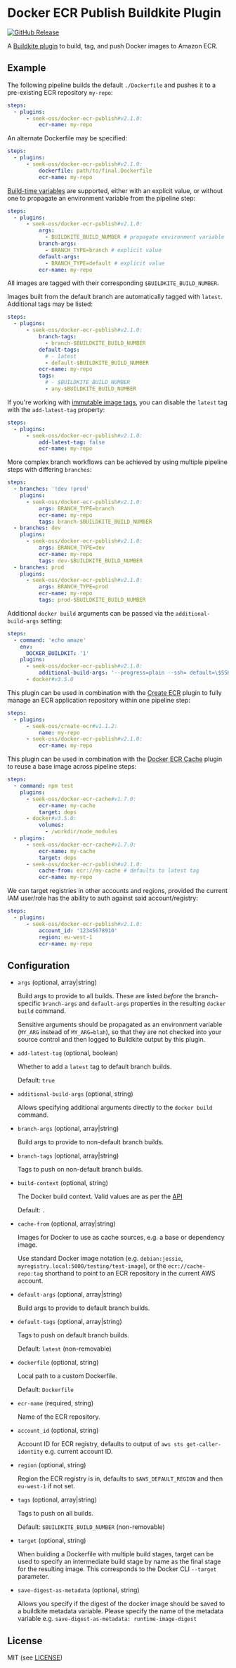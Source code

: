 # Docker ECR Publish Buildkite Plugin

[![GitHub Release](https://img.shields.io/github/release/seek-oss/docker-ecr-publish-buildkite-plugin.svg)](https://github.com/seek-oss/docker-ecr-publish-buildkite-plugin/releases)

A [Buildkite plugin](https://buildkite.com/docs/agent/v3/plugins) to build, tag, and push Docker images to Amazon ECR.

## Example

The following pipeline builds the default `./Dockerfile` and pushes it to a pre-existing ECR repository `my-repo`:

```yaml
steps:
  - plugins:
      - seek-oss/docker-ecr-publish#v2.1.0:
          ecr-name: my-repo
```

An alternate Dockerfile may be specified:

```yaml
steps:
  - plugins:
      - seek-oss/docker-ecr-publish#v2.1.0:
          dockerfile: path/to/final.Dockerfile
          ecr-name: my-repo
```

[Build-time variables](https://docs.docker.com/engine/reference/commandline/build/#set-build-time-variables---build-arg) are supported,
either with an explicit value,
or without one to propagate an environment variable from the pipeline step:

```yaml
steps:
  - plugins:
      - seek-oss/docker-ecr-publish#v2.1.0:
          args:
            - BUILDKITE_BUILD_NUMBER # propagate environment variable
          branch-args:
            - BRANCH_TYPE=branch # explicit value
          default-args:
            - BRANCH_TYPE=default # explicit value
          ecr-name: my-repo
```

All images are tagged with their corresponding `$BUILDKITE_BUILD_NUMBER`.

Images built from the default branch are automatically tagged with `latest`.
Additional tags may be listed:

```yaml
steps:
  - plugins:
      - seek-oss/docker-ecr-publish#v2.1.0:
          branch-tags:
            - branch-$BUILDKITE_BUILD_NUMBER
          default-tags:
            # - latest
            - default-$BUILDKITE_BUILD_NUMBER
          ecr-name: my-repo
          tags:
            # - $BUILDKITE_BUILD_NUMBER
            - any-$BUILDKITE_BUILD_NUMBER
```

If you're working with [immutable image tags](https://docs.aws.amazon.com/AmazonECR/latest/userguide/image-tag-mutability.html),
you can disable the `latest` tag with the `add-latest-tag` property:

```yaml
steps:
  - plugins:
      - seek-oss/docker-ecr-publish#v2.1.0:
          add-latest-tag: false
          ecr-name: my-repo
```

More complex branch workflows can be achieved by using multiple pipeline steps with differing `branches`:

```yaml
steps:
  - branches: '!dev !prod'
    plugins:
      - seek-oss/docker-ecr-publish#v2.1.0:
          args: BRANCH_TYPE=branch
          ecr-name: my-repo
          tags: branch-$BUILDKITE_BUILD_NUMBER
  - branches: dev
    plugins:
      - seek-oss/docker-ecr-publish#v2.1.0:
          args: BRANCH_TYPE=dev
          ecr-name: my-repo
          tags: dev-$BUILDKITE_BUILD_NUMBER
  - branches: prod
    plugins:
      - seek-oss/docker-ecr-publish#v2.1.0:
          args: BRANCH_TYPE=prod
          ecr-name: my-repo
          tags: prod-$BUILDKITE_BUILD_NUMBER
```

Additional `docker build` arguments can be passed via the `additional-build-args` setting:

```yaml
steps:
  - command: 'echo amaze'
    env:
      DOCKER_BUILDKIT: '1'
    plugins:
      - seek-oss/docker-ecr-publish#v2.1.0:
          additional-build-args: '--progress=plain --ssh= default=\$SSH_AUTH_SOCK'
      - docker#v3.5.0
```

This plugin can be used in combination with the [Create ECR](https://github.com/seek-oss/create-ecr-buildkite-plugin) plugin to fully manage an ECR application repository within one pipeline step:

```yaml
steps:
  - plugins:
      - seek-oss/create-ecr#v1.1.2:
          name: my-repo
      - seek-oss/docker-ecr-publish#v2.1.0:
          ecr-name: my-repo
```

This plugin can be used in combination with the [Docker ECR Cache](https://github.com/seek-oss/docker-ecr-cache-buildkite-plugin) plugin to reuse a base image across pipeline steps:

```yaml
steps:
  - command: npm test
    plugins:
      - seek-oss/docker-ecr-cache#v1.7.0:
          ecr-name: my-cache
          target: deps
      - docker#v3.5.0:
          volumes:
            - /workdir/node_modules
  - plugins:
      - seek-oss/docker-ecr-cache#v1.7.0:
          ecr-name: my-cache
          target: deps
      - seek-oss/docker-ecr-publish#v2.1.0:
          cache-from: ecr://my-cache # defaults to latest tag
          ecr-name: my-repo
```

We can target registries in other accounts and regions, provided the current IAM user/role has the ability to auth against said account/registry:

```yaml
steps:
  - plugins:
      - seek-oss/docker-ecr-publish#v2.1.0:
          account_id: '12345678910'
          region: eu-west-1
          ecr-name: my-repo
```

## Configuration

- `args` (optional, array|string)

  Build args to provide to all builds. These are listed _before_ the
  branch-specific `branch-args` and `default-args` properties in the resulting
  `docker build` command.

  Sensitive arguments should be propagated as an environment variable (`MY_ARG`
  instead of `MY_ARG=blah`), so that they are not checked into your source
  control and then logged to Buildkite output by this plugin.

- `add-latest-tag` (optional, boolean)

  Whether to add a `latest` tag to default branch builds.

  Default: `true`

- `additional-build-args` (optional, string)

  Allows specifying additional arguments directly to the `docker build` command.

- `branch-args` (optional, array|string)

  Build args to provide to non-default branch builds.

- `branch-tags` (optional, array|string)

  Tags to push on non-default branch builds.

- `build-context` (optional, string)

  The Docker build context. Valid values are as per the [API](https://docs.docker.com/engine/reference/commandline/build/#extended-description)

  Default: `.`

- `cache-from` (optional, array|string)

  Images for Docker to use as cache sources, e.g. a base or dependency image.

  Use standard Docker image notation (e.g. `debian:jessie`,
  `myregistry.local:5000/testing/test-image`), or the `ecr://cache-repo:tag` shorthand
  to point to an ECR repository in the current AWS account.

- `default-args` (optional, array|string)

  Build args to provide to default branch builds.

- `default-tags` (optional, array|string)

  Tags to push on default branch builds.

  Default: `latest` (non-removable)

- `dockerfile` (optional, string)

  Local path to a custom Dockerfile.

  Default: `Dockerfile`

- `ecr-name` (required, string)

  Name of the ECR repository.

- `account_id` (optional, string)

  Account ID for ECR registry, defaults to output of `aws sts get-caller-identity` e.g. current account ID.

- `region` (optional, string)

  Region the ECR registry is in, defaults to `$AWS_DEFAULT_REGION` and then `eu-west-1` if not set.

- `tags` (optional, array|string)

  Tags to push on all builds.

  Default: `$BUILDKITE_BUILD_NUMBER` (non-removable)

- `target` (optional, string)

  When building a Dockerfile with multiple build stages, target can be used to specify an intermediate build stage by name as the final stage for the resulting image. This corresponds to the Docker CLI `--target` parameter.

- `save-digest-as-metadata` (optional, string)

  Allows you specify if the digest of the docker image should be saved to a buildkite metadata variable.
  Please specify the name of the metadata variable e.g. `save-digest-as-metadata: runtime-image-digest`
## License

MIT (see [LICENSE](LICENSE))
